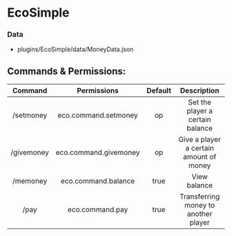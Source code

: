 # EcoSimple


### Data
 - plugins/EcoSimple/data/MoneyData.json
 
## Commands & Permissions:
|Command   | Permissions         | Default|Description                              |
|:--------:|:-------------------:|:------:|:---------------------------------------:|
|/setmoney | eco.command.setmoney|op      | Set the player a certain balance        |
|/givemoney|eco.command.givemoney|op      | Give a player a certain amount of money |
|/memoney  | eco.command.balance |true    | View balance                            |
|/pay      | eco.command.pay     |true    | Transferring money to another player    |

